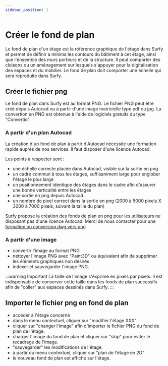 ```yaml
---
sidebar_position: 1
---
```


# Créer le fond de plan

Le fond de plan d'un étage est la référence graphique de l'étage dans Surfy et permet de définir a minima les contours du bâtiment à cet étage, ainsi que l'ensemble des murs porteurs et de la structure. Il peut comporter des cloisons ou un aménagement sur lesquels s'appuyer pour la digitalisation des espaces et du mobilier.
Le fond de plan doit comporter une échelle qui sera reproduite dans Surfy.

## Créer le fichier png

Le fond de plan dans Surfy est au format PNG.
Le fichier PNG peut être créé depuis Autocad ou à partir d'une image matricielle type pdf ou jpg.
La convertion en PNG est obtenue à l'aide de logiciels gratuits du type "Convertio".

### A partir d'un plan Autocad

La création d'un fond de plan à partir d'Autocad nécessite une formation rapide auprès de nos services.
Il faut disposer d'une licence Autocad.

Les points à respecter sont :
-   une échelle correcte placée dans Autocad, visible sur la sortie en png
-   un cadre commun à tous les étages, suffisamment large pour englober l'étage le plus large
-   un positionnement identique des étages dans le cadre afin d'assurer une bonne verticalité entre les étages
-   une sortie en png depuis Autocad
-   un nombre de pixel correct dans la sortie en png (2000 à 5000 pixels X 3000 à 7000 pixels, suivant la taille du plan)

Surfy propose la création des fonds de plan en png pour les utilisateurs ne disposant pas d'une licence Autocad.
Merci de nous contacter pour une [formation ou conversion dwg vers png](https://www.surfy.pro/contact)

### A partir d'une image

-   convertir l'image au format PNG
-   nettoyer l'image PNG avec "Paint3D" ou équivalent afin de supprimer les éléments graphiques non désirés
-   indexer et sauvegarder l'image PNG.

:::warning Important
La taille de l'image s'exprime en pixels par pixels. Il est indispensable de conserver cette taille dans les fonds de plan successifs afin de "coller" aux espaces dessinés dans Surfy.
:::

## Importer le fichier png en fond de plan

-   accéder à l'étage concerné
-   dans le menu contextuel, cliquer sur "modifier l'étage XXX"
-   cliquer sur "changer l'image" afin d'importer le fichier PNG du fond de plan de l'étage.
-   charger l'image du fond de plan et cliquer sur "skip" pour éviter le recadrage de l'image.
-   "sauvegarder" les modifications de l'étage.
-   à partir du menu contextuel, cliquer sur "plan de l'étage en 2D"
-   le nouveau fond de plan est affiché sur l'étage.
